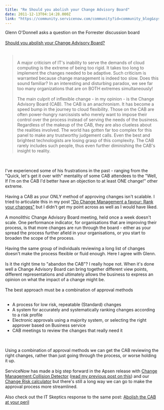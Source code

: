 ```yaml
---
title: "Re Should you abolish your Change Advisory Board"
date: 2011-12-13T04:14:28.000Z
link: "https://community.servicenow.com/community?id=community_blog&sys_id=4b2da6e5dbd0dbc01dcaf3231f9619f4"
---
```

<p>Glenn O'Donnell asks a question on the Forrester discussion board<br /><br /><a title="mmunity.forrester.com/message/15756" href="http://community.forrester.com/message/15756">Should you abolish your Change Advisory Board?</a><br /><br /><blockquote><br />A major criticism of IT's inability to serve the demands of cloud computing is the extreme of being too rigid. It takes too long to implement the changes needed to be adaptive. Such criticism is warranted because change management is indeed too slow. Does this sound familiar? In an interesting and disturbing paradox, we see far too many organizations that are on BOTH extremes simultaneously!<br /><br />The main culprit of inflexible change - in my opinion - is the Change Advisory Board (CAB). The CAB is an anachronism. It has become a speed bump in the journey to cloud flexibility. Those on the CAB are often power-hungry narcissists who merely want to impose their control over the process instead of serving the needs of the business. Regardless of the makeup of the CAB, they are also clueless about the realities involved. The world has gotten far too complex for this panel to make any trustworthy judgement calls. Even the best and brightest technologists are losing grasp of this complexity. The CAB rarely includes such people, thus even further diminishing the CAB's insight to reality.<br /></blockquote><br /><br />I've experienced some of his frustrations in the past - ranging from the "Quick, let's get it over with" mentality of some CAB attendees to the "Well, If I'm on the CAB I'd better have an objection to at least ONE change!" other extreme.<br /><br />Having a CAB as your ONLY method of approving changes isn't scalable. I tried to articulate this in my post <a title="mmunity.service-now.com/blog/simonmorris/do-change-management-favour-rank-your-changes" href="http://community.service-now.com/blog/simonmorris/do-change-management-favour-rank-your-changes">"Do Change Management a favour: Rank your changes"</a> but I didn't get my point across as well as I would have liked.<br /><br />A monolithic Change Advisory Board meeting, held once a week doesn't scale. One performance indicator, for organisations that are improving their process, is that more changes are run through the board - either as your spread the process further afield in your organisations, or you start to broaden the scope of the process.<br /><br />Having the same group of individuals reviewing a long list of changes doesn't make the process flexible or fluid enough. Here I agree with Glenn.<br /><br />Is it the right time to "abandon the CAB"? I really hope not. When it's done well a Change Advisory Board can bring together different view points, different representations and ultimately allows the business to express an opinion on what the impact of a change might be.<br /><br />The best approach must be a combination of approval methods<br /><br /><ul><li>A process for low risk, repeatable (Standard) changes</li><li>A system for accurately and systematically ranking changes according to a risk profile</li><li>Electronic approvals using a majority system, or selecting the right approver based on Business service</li><li>CAB meetings to review the changes that really need it</li></ul><br /><br />Using a combination of approval methods we can get the CAB reviewing the right changes, rather than just going through the process, or worse holding it up.<br /><br />ServiceNow has made a big step forward in the Apsen release with <a title="ki.service-now.com/index.php?title=Aspen_Release_Notes#New_in_This_Release" href="http://wiki.service-now.com/index.php?title=Aspen_Release_Notes#New_in_This_Release">Change Management Collision Detector</a> (<a title="mmunity.service-now.com/blog/simonmorris/change-management-conflict-checking-part-1" href="http://community.service-now.com/blog/simonmorris/change-management-conflict-checking-part-1">read my previous post on this</a>) and our <a title="ki.service-now.com/index.php?title=Best_Practice_-_Change_Risk_Calculator" href="http://wiki.service-now.com/index.php?title=Best_Practice_-_Change_Risk_Calculator">Change Risk calculator</a> but there's still a long way we can go to make the approval process more streamlined.<br /><br />Also check out the IT Skeptics response to the same post: <a title="w.itskeptic.org/abolish-cab-your-peril" href="http://www.itskeptic.org/abolish-cab-your-peril">Abolish the CAB at your peril</a></p>
